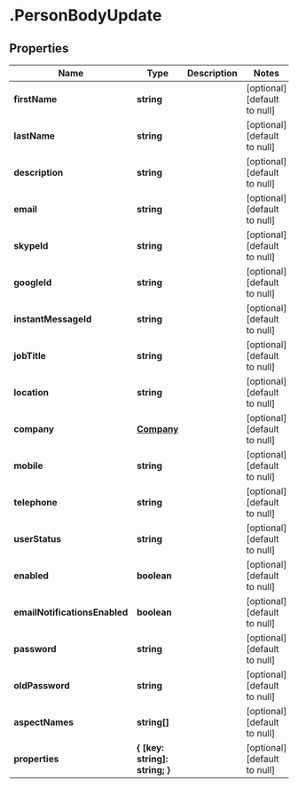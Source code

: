 # .PersonBodyUpdate

## Properties
Name | Type | Description | Notes
------------ | ------------- | ------------- | -------------
**firstName** | **string** |  | [optional] [default to null]
**lastName** | **string** |  | [optional] [default to null]
**description** | **string** |  | [optional] [default to null]
**email** | **string** |  | [optional] [default to null]
**skypeId** | **string** |  | [optional] [default to null]
**googleId** | **string** |  | [optional] [default to null]
**instantMessageId** | **string** |  | [optional] [default to null]
**jobTitle** | **string** |  | [optional] [default to null]
**location** | **string** |  | [optional] [default to null]
**company** | [**Company**](Company.md) |  | [optional] [default to null]
**mobile** | **string** |  | [optional] [default to null]
**telephone** | **string** |  | [optional] [default to null]
**userStatus** | **string** |  | [optional] [default to null]
**enabled** | **boolean** |  | [optional] [default to null]
**emailNotificationsEnabled** | **boolean** |  | [optional] [default to null]
**password** | **string** |  | [optional] [default to null]
**oldPassword** | **string** |  | [optional] [default to null]
**aspectNames** | **string[]** |  | [optional] [default to null]
**properties** | **{ [key: string]: string; }** |  | [optional] [default to null]


